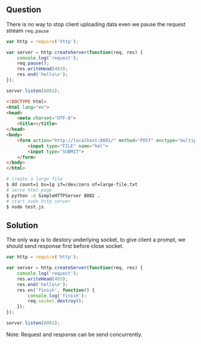 ## Question

There is no way to stop client uploading data even we pause the request stream `req.pause`

```js
var http = require('http');

var server = http.createServer(function(req, res) {
    console.log('request');
    req.pause();
    res.writeHead(403);
    res.end('hello\n');
});

server.listen(8081);
```

```html
<!DOCTYPE html>
<html lang="en">
<head>
    <meta charset="UTF-8">
    <title></title>
</head>
<body>
    <form action="http://localhost:8081/" method="POST" enctype="multipart/form-data">
        <input type="FILE" name="hel">
        <input type="SUBMIT">
    </form>
</body>
</html>
```

```bash
# create a large file
$ dd count=1 bs=1g if=/dev/zero of=large-file.txt
# serve html page
$ python -m SimpleHTTPServer 8082 .
# start node http server
$ node test.js
```

## Solution

The only way is to destory underlying socket, to give client a prompt, we should
send response first before close socket.

```js
var http = require('http');

var server = http.createServer(function(req, res) {
    console.log('request');
    res.writeHead(403);
    res.end('hello\n');
    res.on('finish', function() {
        console.log('finish');
        req.socket.destroy();
    });
});

server.listen(8081);
```

Note: Request and response can be send concurrently.
